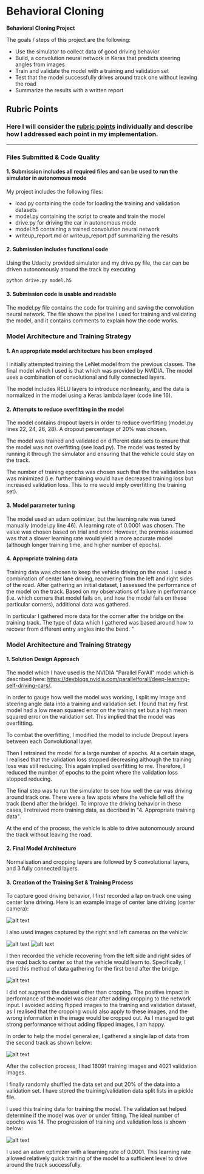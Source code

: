 # **Behavioral Cloning** 


**Behavioral Cloning Project**

The goals / steps of this project are the following:
* Use the simulator to collect data of good driving behavior
* Build, a convolution neural network in Keras that predicts steering angles from images
* Train and validate the model with a training and validation set
* Test that the model successfully drives around track one without leaving the road
* Summarize the results with a written report

## Rubric Points
### Here I will consider the [rubric points](https://review.udacity.com/#!/rubrics/432/view) individually and describe how I addressed each point in my implementation.  

---
### Files Submitted & Code Quality

#### 1. Submission includes all required files and can be used to run the simulator in autonomous mode

My project includes the following files:
* load.py containing the code for loading the training and validation datasets
* model.py containing the script to create and train the model
* drive.py for driving the car in autonomous mode
* model.h5 containing a trained convolution neural network 
* writeup_report.md or writeup_report.pdf summarizing the results

#### 2. Submission includes functional code
Using the Udacity provided simulator and my drive.py file, the car can be driven autonomously around the track by executing 
```sh
python drive.py model.h5
```

#### 3. Submission code is usable and readable

The model.py file contains the code for training and saving the convolution neural network. The file shows the pipeline I used for training and validating the model, and it contains comments to explain how the code works.

### Model Architecture and Training Strategy

#### 1. An appropriate model architecture has been employed

I initially attempted training the LeNet model from the previous classes. The final model which I used is that which was provided by NVIDIA. The model uses a combination of convolutional and fully connected layers.

The model includes RELU layers to introduce nonlinearity, and the data is normalized in the model using a Keras lambda layer (code line 16).


#### 2. Attempts to reduce overfitting in the model

The model contains dropout layers in order to reduce overfitting (model.py lines 22, 24, 26, 28). A dropout percentage of 20% was chosen.

The model was trained and validated on different data sets to ensure that the model was not overfitting (see load.py). The model was tested by running it through the simulator and ensuring that the vehicle could stay on the track.

The number of training epochs was chosen such that the the validation loss was minimized (i.e. further training would have decreased training loss but increased validation loss. This to me would imply overfitting the training set).

#### 3. Model parameter tuning

The model used an adam optimizer, but the learning rate was tuned manually (model.py line 46). A learning rate of 0.0001 was chosen. The value was chosen based on trial and error. However, the premiss assumed was that a slower learning rate would yield a more accurate model (although longer training time, and higher number of epochs).

#### 4. Appropriate training data

Training data was chosen to keep the vehicle driving on the road. I used a combination of center lane driving, recovering from the left and right sides of the road. After gathering an initial dataset, I assessed the performance of the model on the track. Based on my observations of failure in performance (i.e. which corners that model fails on, and how the model fails on these particular corners), additional data was gathered. 

In particular I gathered more data for the corner after the bridge on the training track. The type of data which I gathered was based around how to recover from different entry angles into the bend.
"

### Model Architecture and Training Strategy

#### 1. Solution Design Approach

The model which I have used is the NVIDIA "Parallel ForAll" model which is described here: https://devblogs.nvidia.com/parallelforall/deep-learning-self-driving-cars/.

In order to gauge how well the model was working, I split my image and steering angle data into a training and validation set. I found that my first model had a low mean squared error on the training set but a high mean squared error on the validation set. This implied that the model was overfitting. 

To combat the overfitting, I modified the model to include Dropout layers between each Convolutional layer. 

Then I retrained the model for a large number of epochs. At a certain stage, I realised that the validation loss stopped decreasing although the training loss was still reducing. This again implied overfitting to me. Therefore, I reduced the number of epochs to the point where the validation loss stopped reducing.

The final step was to run the simulator to see how well the car was driving around track one. There were a few spots where the vehicle fell off the track (bend after the bridge). To improve the driving behavior in these cases, I retreived more training data, as decribed in "4. Appropriate training data".

At the end of the process, the vehicle is able to drive autonomously around the track without leaving the road.

#### 2. Final Model Architecture

Normalisation and cropping layers are followed by 5 convolutional layers, and 3 fully connected layers.


#### 3. Creation of the Training Set & Training Process

To capture good driving behavior, I first recorded a lap on track one using center lane driving. Here is an example image of center lane driving (center camera):

![alt text](https://github.com/markroche92/Behavioural-Cloning-Project/blob/master/center_example.jpg "Center_Example")

I also used images captured by the right and left cameras on the vehicle:

![alt text](https://github.com/markroche92/Behavioural-Cloning-Project/blob/master/left_example.jpg "Left_Example")
![alt text](https://github.com/markroche92/Behavioural-Cloning-Project/blob/master/right_example.jpg "Right_Example")

I then recorded the vehicle recovering from the left side and right sides of the road back to center so that the vehicle would learn to. Specifically, I used this method of data gathering for the first bend after the bridge.

![alt text](https://github.com/markroche92/Behavioural-Cloning-Project/blob/master/bad_bend.jpg "Bad_Bend_Example")

I did not augment the dataset other than cropping. The positive impact in performance of the model was clear after adding cropping to the network input. I avoided adding flipped images to the training and validation dataset, as I realised that the cropping would also apply to these images, and the wrong information in the image would be cropped out. As I managed to get strong performance without adding flipped images, I am happy.

In order to help the model generalize, I gathered a single lap of data from the second track as shown below:

![alt text](https://github.com/markroche92/Behavioural-Cloning-Project/blob/master/center_track_two.jpg "Center_Track_Two")

After the collection process, I had 16091 training images and 4021 validation images.

I finally randomly shuffled the data set and put 20% of the data into a validation set. I have stored the training/validation data split lists in a pickle file.

I used this training data for training the model. The validation set helped determine if the model was over or under fitting. The ideal number of epochs was 14. The progression of training and validation loss is shown below:

![alt text](https://github.com/markroche92/Behavioural-Cloning-Project/blob/master/epochs.JPG "Epochs")

I used an adam optimizer with a learning rate of 0.0001. This learning rate allowed relatively quick training of the model to a sufficient level to drive around the track successfully.
